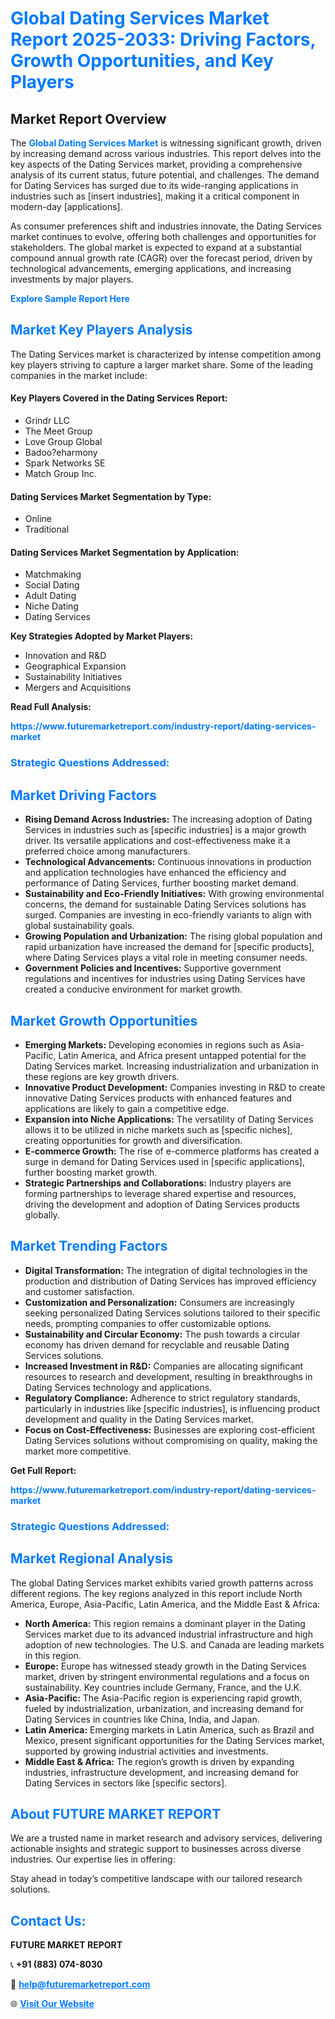 <h1 style="color: #007BFF;">Global Dating Services Market Report 2025-2033: Driving Factors, Growth Opportunities, and Key Players</h1>

<section id="overview">
<h2>Market Report Overview</h2>
<p>The <a href="https://www.futuremarketreport.com/industry-report/dating-services-market" style="color: #007BFF; text-decoration: none;"><strong>Global Dating Services Market</strong></a> is witnessing significant growth, driven by increasing demand across various industries. This report delves into the key aspects of the Dating Services market, providing a comprehensive analysis of its current status, future potential, and challenges. The demand for Dating Services has surged due to its wide-ranging applications in industries such as [insert industries], making it a critical component in modern-day [applications].</p>
<p>As consumer preferences shift and industries innovate, the Dating Services market continues to evolve, offering both challenges and opportunities for stakeholders. The global market is expected to expand at a substantial compound annual growth rate (CAGR) over the forecast period, driven by technological advancements, emerging applications, and increasing investments by major players.</p>
</section>

<section id="overview">
<p><a href="https://www.futuremarketreport.com/request-sample/reportId=112605" style="color: #007BFF; text-decoration: none;"><strong>Explore Sample Report Here</strong></a></p>
</section>

<section id="key-players">
<h2 style="color: #007BFF;">Market Key Players Analysis</h2>
<p>The Dating Services market is characterized by intense competition among key players striving to capture a larger market share. Some of the leading companies in the market include:</p>
<h4>Key Players Covered in the Dating Services Report:</h4>
<ul><li>Grindr LLC</li><li>The Meet Group</li><li>Love Group Global</li><li>Badoo?eharmony</li><li>Spark Networks SE</li><li>Match Group Inc.</li></ul>
<h4>Dating Services Market Segmentation by Type:</h4>
<ul><li>Online</li><li>Traditional</li></ul>

<h4>Dating Services Market Segmentation by Application:</h4>
<ul><li>Matchmaking</li><li>Social Dating</li><li>Adult Dating</li><li>Niche Dating</li><li>Dating Services</li></ul>
<p><strong>Key Strategies Adopted by Market Players:</strong></p>
<ul>
<li>Innovation and R&D</li>
<li>Geographical Expansion</li>
<li>Sustainability Initiatives</li>
<li>Mergers and Acquisitions</li>
</ul>
</section>

<section>
<p><strong>Read Full Analysis: </strong></p><a href="https://www.futuremarketreport.com/industry-report/dating-services-market" style="color: #007BFF; text-decoration: none;"><strong>https://www.futuremarketreport.com/industry-report/dating-services-market</strong></a>
<h3 style="color: #007BFF;">Strategic Questions Addressed:</h3>
</section>

<section id="driving-factors">
<h2 style="color: #007BFF;">Market Driving Factors</h2>
<ul>
<li><strong>Rising Demand Across Industries:</strong> The increasing adoption of Dating Services in industries such as [specific industries] is a major growth driver. Its versatile applications and cost-effectiveness make it a preferred choice among manufacturers.</li>
<li><strong>Technological Advancements:</strong> Continuous innovations in production and application technologies have enhanced the efficiency and performance of Dating Services, further boosting market demand.</li>
<li><strong>Sustainability and Eco-Friendly Initiatives:</strong> With growing environmental concerns, the demand for sustainable Dating Services solutions has surged. Companies are investing in eco-friendly variants to align with global sustainability goals.</li>
<li><strong>Growing Population and Urbanization:</strong> The rising global population and rapid urbanization have increased the demand for [specific products], where Dating Services plays a vital role in meeting consumer needs.</li>
<li><strong>Government Policies and Incentives:</strong> Supportive government regulations and incentives for industries using Dating Services have created a conducive environment for market growth.</li>
</ul>
</section>

<section id="growth-opportunities">
<h2 style="color: #007BFF;">Market Growth Opportunities</h2>
<ul>
<li><strong>Emerging Markets:</strong> Developing economies in regions such as Asia-Pacific, Latin America, and Africa present untapped potential for the Dating Services market. Increasing industrialization and urbanization in these regions are key growth drivers.</li>
<li><strong>Innovative Product Development:</strong> Companies investing in R&D to create innovative Dating Services products with enhanced features and applications are likely to gain a competitive edge.</li>
<li><strong>Expansion into Niche Applications:</strong> The versatility of Dating Services allows it to be utilized in niche markets such as [specific niches], creating opportunities for growth and diversification.</li>
<li><strong>E-commerce Growth:</strong> The rise of e-commerce platforms has created a surge in demand for Dating Services used in [specific applications], further boosting market growth.</li>
<li><strong>Strategic Partnerships and Collaborations:</strong> Industry players are forming partnerships to leverage shared expertise and resources, driving the development and adoption of Dating Services products globally.</li>
</ul>
</section>

<section id="trending-factors">
<h2 style="color: #007BFF;">Market Trending Factors</h2>
<ul>
<li><strong>Digital Transformation:</strong> The integration of digital technologies in the production and distribution of Dating Services has improved efficiency and customer satisfaction.</li>
<li><strong>Customization and Personalization:</strong> Consumers are increasingly seeking personalized Dating Services solutions tailored to their specific needs, prompting companies to offer customizable options.</li>
<li><strong>Sustainability and Circular Economy:</strong> The push towards a circular economy has driven demand for recyclable and reusable Dating Services solutions.</li>
<li><strong>Increased Investment in R&D:</strong> Companies are allocating significant resources to research and development, resulting in breakthroughs in Dating Services technology and applications.</li>
<li><strong>Regulatory Compliance:</strong> Adherence to strict regulatory standards, particularly in industries like [specific industries], is influencing product development and quality in the Dating Services market.</li>
<li><strong>Focus on Cost-Effectiveness:</strong> Businesses are exploring cost-efficient Dating Services solutions without compromising on quality, making the market more competitive.</li>
</ul>
</section>

<section>
<p><strong>Get Full Report: </strong></p><a href="https://www.futuremarketreport.com/industry-report/dating-services-market" style="color: #007BFF; text-decoration: none;"><strong>https://www.futuremarketreport.com/industry-report/dating-services-market</strong></a>
<h3 style="color: #007BFF;">Strategic Questions Addressed:</h3>
</section>


<section id="regional-analysis">
<h2 style="color: #007BFF;">Market Regional Analysis</h2>
<p>The global Dating Services market exhibits varied growth patterns across different regions. The key regions analyzed in this report include North America, Europe, Asia-Pacific, Latin America, and the Middle East & Africa:</p>
<ul>
<li><strong>North America:</strong> This region remains a dominant player in the Dating Services market due to its advanced industrial infrastructure and high adoption of new technologies. The U.S. and Canada are leading markets in this region.</li>
<li><strong>Europe:</strong> Europe has witnessed steady growth in the Dating Services market, driven by stringent environmental regulations and a focus on sustainability. Key countries include Germany, France, and the U.K.</li>
<li><strong>Asia-Pacific:</strong> The Asia-Pacific region is experiencing rapid growth, fueled by industrialization, urbanization, and increasing demand for Dating Services in countries like China, India, and Japan.</li>
<li><strong>Latin America:</strong> Emerging markets in Latin America, such as Brazil and Mexico, present significant opportunities for the Dating Services market, supported by growing industrial activities and investments.</li>
<li><strong>Middle East & Africa:</strong> The region’s growth is driven by expanding industries, infrastructure development, and increasing demand for Dating Services in sectors like [specific sectors].</li>
</ul>
</section>

<footer>
<h2 style="color: #007BFF;">About FUTURE MARKET REPORT</h2>
<p>We are a trusted name in market research and advisory services, delivering actionable insights and strategic support to businesses across diverse industries. Our expertise lies in offering:</p>

<p>Stay ahead in today’s competitive landscape with our tailored research solutions.</p>

<h2 style="color: #007BFF;">Contact Us:</h2>
<p><strong>FUTURE MARKET REPORT</strong></p>
<p>📞 <strong>+91 (883) 074-8030</strong></p>
<p>📧 <strong><a href="mailto:help@futuremarketreport.com" style="color: #007BFF;">help@futuremarketreport.com</a></strong></p>
<p>🌐 <strong><a href="https://www.futuremarketreport.com/" style="color: #007BFF;">Visit Our Website</a></strong></p>
</footer>
